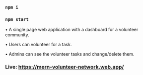 ### `npm i`

### `npm start`


• A single page web application with a dashboard for a volunteer
community.

• Users can volunteer for a task.

• Admins can see the volunteer tasks and change/delete them.

### Live: https://mern-volunteer-network.web.app/
